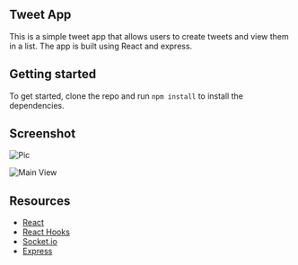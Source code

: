 
## Tweet App

This is a simple tweet app that allows users to create tweets and view them in a list. The app is built using React and express.

## Getting started

To get started, clone the repo and run `npm install` to install the dependencies.

## Screenshot

![Pic](../Screenshot%202023-03-30%20at%2021-00-19%20React%20App.png)

![Main View](../Screenshot%202023-03-30%20at%2020-58-45%20React%20App.png)

## Resources

- [React](https://reactjs.org/)
- [React Hooks](https://reactjs.org/docs/hooks-intro.html)
- [Socket.io](https://socket.io/)
- [Express](https://expressjs.com/)

